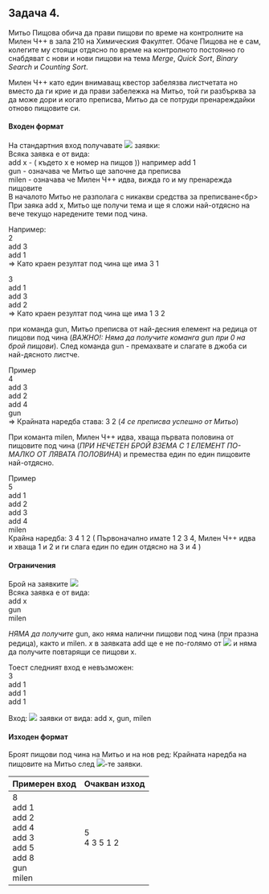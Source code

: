 ## Задача 4.
Митьо Пищова обича да прави пищови по време на контролните на Милен Ч++ в зала 210 на Химическия Факултет. Обаче Пищова не е сам, колегите му стоящи отдясно по време на контролното постоянно го снабдяват с нови и нови пищови на тема *Merge*, *Quick Sort*, *Binary Search* и *Counting Sort*.

Милен Ч++ като един внимаващ квестор забелязва листчетата но вместо да ги крие и да прави забележка на Митьо, той ги разбърква за да може дори и когато преписва, Митьо да се потруди пренареждайки отново пищовите си.

#### Входен формат
На стандартния вход получавате <img src="https://latex.codecogs.com/svg.latex?\Large&space;N"> заявки:<br>
Всяка заявка е от вида:<br>
add x - ( където x е номер на пищов )) например add 1<br>
gun - означава че Митьо ще започне да преписва<br>
milen - означава че Милен Ч++ идва, вижда го и му пренарежда пищовите<br>
В началото Митьо не разполага с никакви средства за преписване<бр>
При заяка add x, Митьо ще получи тема и ще я сложи най-отдясно на вече текущо наредените теми под чина.

Например: <br>
2<br>
add 3<br>
add 1<br>
=> Като краен резултат под чина ще има 3 1

3<br>
add 1<br>
add 3<br>
add 2<br>
=> Като краен резултат под чина ще има 1 3 2

при команда gun, Митьо преписва от най-десния елемент на редица от пищови под чина (*ВАЖНО!: Няма да получите команга gun при 0 на брой пищови*). След команда gun - премахвате и слагате в джоба си най-дясното листче.

Пример<br>
4<br>
add 3<br>
add 2<br>
add 4<br>
gun<br>
=> Крайната наредба става: 3 2 (*4 се преписва успешно от Митьо*)

При команта milen, Милен Ч++ идва, хваща първата половина от пищовите под чина (*ПРИ НЕЧЕТЕН БРОЙ ВЗЕМА С 1 ЕЛЕМЕНТ ПО-МАЛКО ОТ ЛЯВАТА ПОЛОВИНА*) и премества един по един пищовите най-отдясно.

Пример<br>
5<br>
add 1<br>
add 2<br>
add 3<br>
add 4<br>
milen<br>
Крайна наредба: 3 4 1 2 ( Първоначално имате 1 2 3 4, Милен Ч++ идва и хваща 1 и 2 и ги слага един по един отдясно на 3 и 4 )

#### Ограничения
Брой на заявките <img src="https://latex.codecogs.com/svg.latex?\Large&space;N\le{1000000}"><br>
Всяка заявка е от вида:<br>
add x<br>
gun<br>
milen

*НЯМА да получите* gun, ако няма налични пищови под чина (при празна редица), както и milen. *x* в заявката add ще е не по-голямо от <img src="https://latex.codecogs.com/svg.latex?\Large&space;N"> и няма да получите повтарящи се пищови x.

Тоест следният вход е невъзможен:<br>
3<br>
add 1<br>
add 1<br>
add 1<br>

Вход: <img src="https://latex.codecogs.com/svg.latex?\Large&space;N"> заявки от вида: add x, gun, milen

#### Изходен формат
Броят пищови под чина на Митьо и на нов ред:
Крайната наредба на пищовите на Митьо след <img src="https://latex.codecogs.com/svg.latex?\Large&space;N">-те заявки.

Примерен вход|Очакван изход
-|-
8<br>add 1<br>add 2<br>add 4<br>add 3<br>add 5<br>add 8<br>gun<br>milen|5<br>4 3 5 1 2

